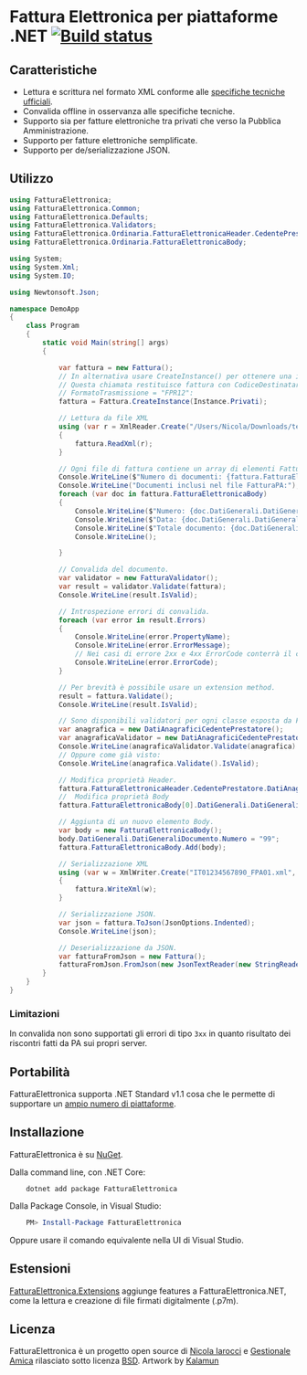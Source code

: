 ﻿# Fattura Elettronica per piattaforme .NET [![Build status](https://ci.appveyor.com/api/projects/status/gft4hjbct0xgwogq?svg=true)](https://ci.appveyor.com/project/nicolaiarocci/fatturaelettronica-net)

## Caratteristiche

- Lettura e scrittura nel formato XML conforme alle [specifiche tecniche ufficiali][pa].
- Convalida offline in osservanza alle specifiche tecniche.
- Supporto sia per fatture elettroniche tra privati che verso la Pubblica Amministrazione.
- Supporto per fatture elettroniche semplificate.
- Supporto per de/serializzazione JSON.

## Utilizzo

```cs
using FatturaElettronica;
using FatturaElettronica.Common;
using FatturaElettronica.Defaults;
using FatturaElettronica.Validators;
using FatturaElettronica.Ordinaria.FatturaElettronicaHeader.CedentePrestatore;
using FatturaElettronica.Ordinaria.FatturaElettronicaBody;

using System;
using System.Xml;
using System.IO;

using Newtonsoft.Json;

namespace DemoApp
{
    class Program
    {
        static void Main(string[] args)
        {

            var fattura = new Fattura();
            // In alternativa usare CreateInstance() per ottenere una istanza già tipizzata.
            // Questa chiamata restituisce fattura con CodiceDestinatario = "0000000"
            // FormatoTrasmissione = "FPR12":
            fattura = Fattura.CreateInstance(Instance.Privati);

            // Lettura da file XML
            using (var r = XmlReader.Create("/Users/Nicola/Downloads/test-sconti.xml", new XmlReaderSettings { IgnoreWhitespace = true, IgnoreComments = true }))
            {
                fattura.ReadXml(r);
            }

            // Ogni file di fattura contiene un array di elementi FatturaElettronicaBody.
            Console.WriteLine($"Numero di documenti: {fattura.FatturaElettronicaBody.Count}.");
            Console.WriteLine("Documenti inclusi nel file FatturaPA:");
            foreach (var doc in fattura.FatturaElettronicaBody)
            {
                Console.WriteLine($"Numero: {doc.DatiGenerali.DatiGeneraliDocumento.Numero}");
                Console.WriteLine($"Data: {doc.DatiGenerali.DatiGeneraliDocumento.Data.ToShortDateString()}");
                Console.WriteLine($"Totale documento: {doc.DatiGenerali.DatiGeneraliDocumento.ImportoTotaleDocumento}");
                Console.WriteLine();

            }

            // Convalida del documento.
            var validator = new FatturaValidator();
            var result = validator.Validate(fattura);
            Console.WriteLine(result.IsValid);

            // Introspezione errori di convalida.
            foreach (var error in result.Errors)
            {
                Console.WriteLine(error.PropertyName);
                Console.WriteLine(error.ErrorMessage);
                // Nei casi di errore 2xx e 4xx ErrorCode conterrà il codice errore (es: "00423").
                Console.WriteLine(error.ErrorCode);
            }

            // Per brevità è possibile usare un extension method.
            result = fattura.Validate();
            Console.WriteLine(result.IsValid);

            // Sono disponibili validatori per ogni classe esposta da FatturaElettronica.
            var anagrafica = new DatiAnagraficiCedentePrestatore();
            var anagraficaValidator = new DatiAnagraficiCedentePrestatoreValidator();
            Console.WriteLine(anagraficaValidator.Validate(anagrafica).IsValid);
            // Oppure come già visto:
            Console.WriteLine(anagrafica.Validate().IsValid);

            // Modifica proprietà Header.
            fattura.FatturaElettronicaHeader.CedentePrestatore.DatiAnagrafici.Anagrafica.Denominazione = "Bianchi Srl";
            //  Modifica proprietà Body
            fattura.FatturaElettronicaBody[0].DatiGenerali.DatiGeneraliDocumento.Numero = "12345";

            // Aggiunta di un nuovo elemento Body.
            var body = new FatturaElettronicaBody();
            body.DatiGenerali.DatiGeneraliDocumento.Numero = "99";
            fattura.FatturaElettronicaBody.Add(body);

            // Serializzazione XML
            using (var w = XmlWriter.Create("IT01234567890_FPA01.xml", new XmlWriterSettings { Indent = true }))
            {
                fattura.WriteXml(w);
            }

            // Serializzazione JSON.
            var json = fattura.ToJson(JsonOptions.Indented);
            Console.WriteLine(json);

            // Deserializzazione da JSON.
            var fatturaFromJson = new Fattura();
            fatturaFromJson.FromJson(new JsonTextReader(new StringReader(json)));
        }
    }
}
```

### Limitazioni

In convalida non sono supportati gli errori di tipo `3xx` in quanto risultato dei riscontri fatti da PA sui propri server.

## Portabilità

FatturaElettronica supporta .NET Standard v1.1 cosa che le permette di supportare un [ampio numero di piattaforme][netstandard].

## Installazione

FatturaElettronica è su [NuGet][nuget].

Dalla command line, con .NET Core:

```Shell
    dotnet add package FatturaElettronica
```

Dalla Package Console, in Visual Studio:

```PowerShell
    PM> Install-Package FatturaElettronica
```

Oppure usare il comando equivalente nella UI di Visual Studio.

## Estensioni

[FatturaElettronica.Extensions][fex] aggiunge features a FatturaElettronica.NET, come la lettura e creazione di file firmati digitalmente (.p7m).

## Licenza

FatturaElettronica è un progetto open source di [Nicola Iarocci][ni] e [Gestionale Amica][ga] rilasciato sotto licenza [BSD][bsd].
Artwork by [Kalamun][rp]

[pa]: https://www.agenziaentrate.gov.it/wps/content/Nsilib/Nsi/Schede/Comunicazioni/Fatture+e+corrispettivi/Fatture+e+corrispettivi+ST/ST+invio+di+fatturazione+elettronica/?page=ivacomimp
[bo]: http://github.com/FatturaElettronica/BusinessObjects
[bsd]: http://github.com/FatturaElettronica/FatturaElettronica.NET/blob/master/LICENSE
[ga]: http://gestionaleamica.com
[ni]: https://nicolaiarocci.com
[nuget]: https://www.nuget.org/packages/FatturaElettronica/
[netstandard]: https://github.com/dotnet/standard/blob/master/docs/versions/netstandard1.1.md
[fex]: http://github.com/FatturaElettronica/FatturaElettronica.Extensions
[rp]: http://www.kalamun.org/